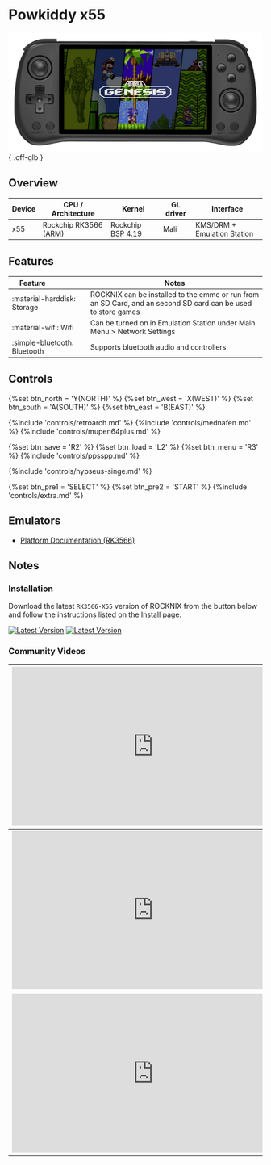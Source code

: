 # Powkiddy x55

![](../../_inc/images/devices/powkiddy-x55.png){ .off-glb }

## Overview

| Device | CPU / Architecture | Kernel | GL driver | Interface |
| -- | -- | -- | -- | -- |
| x55 | Rockchip RK3566 (ARM) | Rockchip BSP 4.19 | Mali | KMS/DRM + Emulation Station |

## Features

| Feature&nbsp;&nbsp;&nbsp;&nbsp;&nbsp;&nbsp;&nbsp;&nbsp;&nbsp;&nbsp;&nbsp;&nbsp;&nbsp;&nbsp;&nbsp;&nbsp; | Notes |
| -- | -- |
| :material-harddisk: Storage | ROCKNIX can be installed to the emmc or run from an SD Card, and an second SD card can be used to store games |
| :material-wifi: Wifi | Can be turned on in Emulation Station under Main Menu > Network Settings |
| :simple-bluetooth: Bluetooth | Supports bluetooth audio and controllers |

## Controls

{%set btn_north = 'Y(NORTH)' %}
{%set btn_west = 'X(WEST)' %}
{%set btn_south = 'A(SOUTH)' %}
{%set btn_east = 'B(EAST)' %}

{%include 'controls/retroarch.md' %}
{%include 'controls/mednafen.md' %}
{%include 'controls/mupen64plus.md' %}

{%set btn_save = 'R2' %}
{%set btn_load = 'L2' %}
{%set btn_menu = 'R3' %}
{%include 'controls/ppsspp.md' %}

{%include 'controls/hypseus-singe.md' %}

{%set btn_pre1 = 'SELECT' %}
{%set btn_pre2 = 'START' %}
{%include 'controls/extra.md' %}

## Emulators

- [Platform Documentation (RK3566)](https://github.com/ROCKNIX/distribution/blob/main/documentation/PER_DEVICE_DOCUMENTATION/RK3566)

## Notes

### Installation

Download the latest `RK3566-X55` version of ROCKNIX from the button below and follow the instructions listed on the [Install](../../../play/install/) page.

[![Latest Version](https://img.shields.io/github/release/JustEnoughLinuxOS/distribution.svg?labelColor=111111&color=5998FF&label=Latest&style=flat#only-light)](https://github.com/ROCKNIX/distribution/releases/latest)
[![Latest Version](https://img.shields.io/github/release/JustEnoughLinuxOS/distribution.svg?labelColor=dddddd&color=5998FF&label=Latest&style=flat#only-dark)](https://github.com/ROCKNIX/distribution/releases/latest)

### Community Videos

| <iframe width="560" height="315" src="https://www.youtube.com/embed/GRWvXiwTn-w?si=jelKwX3yJ8irIp6N&amp;start=1008" title="YouTube video player" frameborder="0" allow="accelerometer; autoplay; clipboard-write; encrypted-media; gyroscope; picture-in-picture; web-share" allowfullscreen></iframe> | <iframe width="560" height="315" src="https://www.youtube.com/embed/QVLHJt-zdsM?si=RgcjLIcc1BTqr_vU&amp;start=312" title="YouTube video player" frameborder="0" allow="accelerometer; autoplay; clipboard-write; encrypted-media; gyroscope; picture-in-picture; web-share" allowfullscreen></iframe> |
| -- | -- |
| <iframe width="560" height="315" src="https://www.youtube.com/embed/jl8Lj9ui1Vk?si=RD6t719_eBcqDKjB&amp;start=316" title="YouTube video player" frameborder="0" allow="accelerometer; autoplay; clipboard-write; encrypted-media; gyroscope; picture-in-picture; web-share" allowfullscreen></iframe> | <iframe width="560" height="315" src="https://www.youtube.com/embed/GSAxLByHYNs?si=XbuGzEwzVw6fROxY&amp;start=316" title="YouTube video player" frameborder="0" allow="accelerometer; autoplay; clipboard-write; encrypted-media; gyroscope; picture-in-picture; web-share" allowfullscreen></iframe> |
| <iframe width="560" height="315" src="https://www.youtube.com/embed/74gGVUmnvhg?si=hovBY8QrPDEK-do6&amp;start=316" title="YouTube video player" frameborder="0" allow="accelerometer; autoplay; clipboard-write; encrypted-media; gyroscope; picture-in-picture; web-share" allowfullscreen></iframe> |
